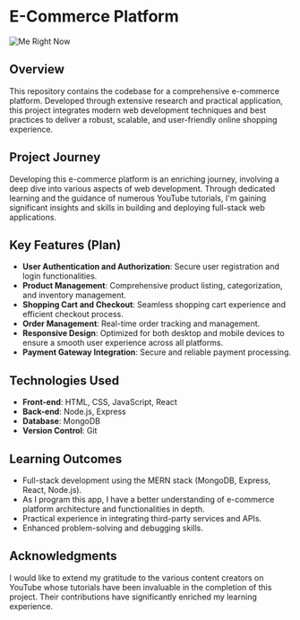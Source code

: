 # E-Commerce Platform

![Me Right Now](https://i.pinimg.com/originals/b1/44/15/b1441564a8b6e53807e9c7223f9245d1.gif)

## Overview

This repository contains the codebase for a comprehensive e-commerce platform. Developed through extensive research and practical application, this project integrates modern web development techniques and best practices to deliver a robust, scalable, and user-friendly online shopping experience.

## Project Journey

Developing this e-commerce platform is an enriching journey, involving a deep dive into various aspects of web development. Through dedicated learning and the guidance of numerous YouTube tutorials, I'm gaining significant insights and skills in building and deploying full-stack web applications.

## Key Features (Plan)

- **User Authentication and Authorization**: Secure user registration and login functionalities.
- **Product Management**: Comprehensive product listing, categorization, and inventory management.
- **Shopping Cart and Checkout**: Seamless shopping cart experience and efficient checkout process.
- **Order Management**: Real-time order tracking and management.
- **Responsive Design**: Optimized for both desktop and mobile devices to ensure a smooth user experience across all platforms.
- **Payment Gateway Integration**: Secure and reliable payment processing.

## Technologies Used

- **Front-end**: HTML, CSS, JavaScript, React
- **Back-end**: Node.js, Express
- **Database**: MongoDB
- **Version Control**: Git

## Learning Outcomes

- Full-stack development using the MERN stack (MongoDB, Express, React, Node.js).
- As I program this app, I have a better understanding of e-commerce platform architecture and functionalities in depth.
- Practical experience in integrating third-party services and APIs.
- Enhanced problem-solving and debugging skills.

## Acknowledgments

I would like to extend my gratitude to the various content creators on YouTube whose tutorials have been invaluable in the completion of this project. Their contributions have significantly enriched my learning experience.

